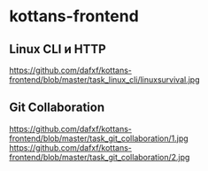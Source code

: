 # kottans-frontend
## Linux CLI и HTTP
https://github.com/dafxf/kottans-frontend/blob/master/task_linux_cli/linuxsurvival.jpg

## Git Collaboration
https://github.com/dafxf/kottans-frontend/blob/master/task_git_collaboration/1.jpg
https://github.com/dafxf/kottans-frontend/blob/master/task_git_collaboration/2.jpg